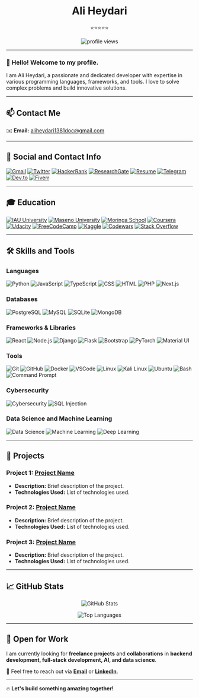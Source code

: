 <h1 align="center">Ali Heydari</h1>

<p align="center">
  ⭐⭐⭐⭐⭐  
</p>

<p align="center">
  <img src="https://komarev.com/ghpvc/?username=AliHeydari&label=Profile%20Viewers&color=orange&style=flat" alt="profile views" />
</p>

---

### 👋 Hello! Welcome to my profile.

I am Ali Heydari, a passionate and dedicated developer with expertise in various programming languages, frameworks, and tools. I love to solve complex problems and build innovative solutions.

---

## 📫 Contact Me

✉️ **Email:** aliheydari1381doc@gmail.com

---

## 📱 Social and Contact Info

[![Gmail](https://img.shields.io/badge/Gmail-D14836?style=for-the-badge&logo=gmail&logoColor=white)](mailto:aliheydari1381doc@gmail.com)
[![Twitter](https://img.shields.io/badge/Twitter-%231DA1F2.svg?style=for-the-badge&logo=twitter&logoColor=white)](https://twitter.com/@AliHeydari48)
[![HackerRank](https://img.shields.io/badge/HackerRank-2EC866?style=for-the-badge&logo=hackerrank&logoColor=white)](https://www.hackerrank.com/profile/aliheydari1381d1)
[![ResearchGate](https://img.shields.io/badge/ResearchGate-00CCBB?style=for-the-badge&logo=researchgate&logoColor=white)](https://www.researchgate.net/profile/AliHeydari)
[![Resume](https://img.shields.io/badge/Resume-red?style=for-the-badge)](https://your-resume-link.com)
[![Telegram](https://img.shields.io/badge/Telegram-2CA5E0?style=for-the-badge&logo=telegram&logoColor=white)](https://t.me/ALI_HEYda)
[![Dev.to](https://img.shields.io/badge/Dev.to-0A0A0A?style=for-the-badge&logo=dev.to&logoColor=white)](https://dev.to/)
[![Fiverr](https://img.shields.io/badge/Fiverr-1DBF73?style=for-the-badge&logo=fiverr&logoColor=white)](https://www.fiverr.com/aliheydari48/buying?source=avatar_menu_profile)

---

## 🎓 Education

[![IAU University](https://img.shields.io/badge/IAU%20University-004A8F?style=for-the-badge&logo=google-scholar&logoColor=white)](https://stdn.iau.ir)
[![Maseno University](https://img.shields.io/badge/Maseno%20University-green?style=for-the-badge)](https://your-university-link.com)
[![Moringa School](https://img.shields.io/badge/Moringa%20School-blue?style=for-the-badge)](https://your-bootcamp-link.com)
[![Coursera](https://img.shields.io/badge/Coursera-%23007ACC.svg?style=for-the-badge&logo=coursera&logoColor=white)](https://www.coursera.org/)
[![Udacity](https://img.shields.io/badge/Udacity-%232F80ED.svg?style=for-the-badge&logo=udacity&logoColor=white)](https://www.udacity.com/)
[![FreeCodeCamp](https://img.shields.io/badge/Free%20Code%20Camp-%23029D8F.svg?style=for-the-badge&logo=freecodecamp&logoColor=white)](https://www.freecodecamp.org/)
[![Kaggle](https://img.shields.io/badge/Kaggle-blue?style=for-the-badge&logo=kaggle&logoColor=white)](https://www.kaggle.com/)
[![Codewars](https://img.shields.io/badge/Codewars-red?style=for-the-badge)](https://www.codewars.com/)
[![Stack Overflow](https://img.shields.io/badge/Stack%20Overflow-orange?style=for-the-badge&logo=stackoverflow&logoColor=white)](https://stackoverflow.com/)

---

## 🛠️ Skills and Tools

### **Languages**  
![Python](https://img.shields.io/badge/Python-%233776AB.svg?style=for-the-badge&logo=python&logoColor=white)
![JavaScript](https://img.shields.io/badge/JavaScript-%23F7DF1E.svg?style=for-the-badge&logo=javascript&logoColor=black)
![TypeScript](https://img.shields.io/badge/TypeScript-%23007ACC.svg?style=for-the-badge&logo=typescript&logoColor=white)
![CSS](https://img.shields.io/badge/CSS-%231572B6.svg?style=for-the-badge&logo=css3&logoColor=white)
![HTML](https://img.shields.io/badge/HTML-%23E34F26.svg?style=for-the-badge&logo=html5&logoColor=white)
![PHP](https://img.shields.io/badge/PHP-%23777BB4.svg?style=for-the-badge&logo=php&logoColor=white)
![Next.js](https://img.shields.io/badge/Next.js-%23000000.svg?style=for-the-badge&logo=next.js&logoColor=white)

### **Databases**  
![PostgreSQL](https://img.shields.io/badge/PostgreSQL-%23336791.svg?style=for-the-badge&logo=postgresql&logoColor=white)
![MySQL](https://img.shields.io/badge/MySQL-%234479A1.svg?style=for-the-badge&logo=mysql&logoColor=white)
![SQLite](https://img.shields.io/badge/SQLite-%23003B57.svg?style=for-the-badge&logo=sqlite&logoColor=white)
![MongoDB](https://img.shields.io/badge/MongoDB-%2347A248.svg?style=for-the-badge&logo=mongodb&logoColor=white)

### **Frameworks & Libraries**  
![React](https://img.shields.io/badge/React-%2361DAFB.svg?style=for-the-badge&logo=react&logoColor=black)
![Node.js](https://img.shields.io/badge/Node.js-%2343853D.svg?style=for-the-badge&logo=node.js&logoColor=white)
![Django](https://img.shields.io/badge/Django-%23092E20.svg?style=for-the-badge&logo=django&logoColor=white)
![Flask](https://img.shields.io/badge/Flask-%23000000.svg?style=for-the-badge&logo=flask&logoColor=white)
![Bootstrap](https://img.shields.io/badge/Bootstrap-%23563D7C.svg?style=for-the-badge&logo=bootstrap&logoColor=white)
![PyTorch](https://img.shields.io/badge/PyTorch-%23EE4C2C.svg?style=for-the-badge&logo=pytorch&logoColor=white)
![Material UI](https://img.shields.io/badge/Material%20UI-%230081CB.svg?style=for-the-badge&logo=material-ui&logoColor=white)

### **Tools**  
![Git](https://img.shields.io/badge/Git-%23F05032.svg?style=for-the-badge&logo=git&logoColor=white)
![GitHub](https://img.shields.io/badge/GitHub-%23181717.svg?style=for-the-badge&logo=github&logoColor=white)
![Docker](https://img.shields.io/badge/Docker-%232496ED.svg?style=for-the-badge&logo=docker&logoColor=white)
![VSCode](https://img.shields.io/badge/VSCode-%23007ACC.svg?style=for-the-badge&logo=visual-studio-code&logoColor=white)
![Linux](https://img.shields.io/badge/Linux-%23FCC624.svg?style=for-the-badge&logo=linux&logoColor=black)
![Kali Linux](https://img.shields.io/badge/Kali%20Linux-557C94?style=for-the-badge&logo=kalilinux&logoColor=white)
![Ubuntu](https://img.shields.io/badge/Ubuntu-E95420?style=for-the-badge&logo=ubuntu&logoColor=white)
![Bash](https://img.shields.io/badge/Bash-4EAA25?style=for-the-badge&logo=gnubash&logoColor=white)
![Command Prompt](https://img.shields.io/badge/Command%20Prompt-000000?style=for-the-badge&logo=windowsterminal&logoColor=white)

### **Cybersecurity**  
![Cybersecurity](https://img.shields.io/badge/Cybersecurity-000000?style=for-the-badge&logo=cybersecurity&logoColor=white)
![SQL Injection](https://img.shields.io/badge/SQL%20Injection-4479A1?style=for-the-badge&logo=mysql&logoColor=white)

### **Data Science and Machine Learning**  
![Data Science](https://img.shields.io/badge/Data%20Science-3776AB?style=for-the-badge&logo=python&logoColor=white)
![Machine Learning](https://img.shields.io/badge/Machine%20Learning-FF6F00?style=for-the-badge&logo=python&logoColor=white)
![Deep Learning](https://img.shields.io/badge/Deep%20Learning-EE4C2C?style=for-the-badge&logo=pytorch&logoColor=white)

---

## 🌟 Projects

### Project 1: [Project Name](https://github.com/Ali-hey-0/Project-Name)
- **Description:** Brief description of the project.
- **Technologies Used:** List of technologies used.

### Project 2: [Project Name](https://github.com/Ali-hey-0/Project-Name)
- **Description:** Brief description of the project.
- **Technologies Used:** List of technologies used.

### Project 3: [Project Name](https://github.com/Ali-hey-0/Project-Name)
- **Description:** Brief description of the project.
- **Technologies Used:** List of technologies used.

---

## 📈 GitHub Stats

<p align="center">
  <img src="https://github-readme-stats.vercel.app/api?username=Ali-hey-0&show_icons=true&theme=radical" alt="GitHub Stats" />
</p>

<p align="center">
  <img src="https://github-readme-stats.vercel.app/api/top-langs/?username=Ali-hey-0&layout=compact&theme=radical" alt="Top Languages" />
</p>

---

## 🚀 Open for Work

I am currently looking for **freelance projects** and **collaborations** in **backend development, full-stack development, AI, and data science**.  

📩 Feel free to reach out via **[Email](mailto:ali.heydari@example.com)** or **[LinkedIn](https://www.linkedin.com/in/ali-heydari/)**.  

---

🔥 **Let's build something amazing together!**  